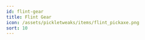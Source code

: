 ```yaml
---
id: flint-gear
title: Flint Gear
icon: /assets/pickletweaks/items/flint_pickaxe.png
sort: 10
---
```


